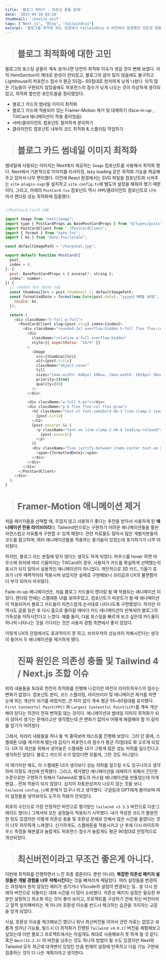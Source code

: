 ```yaml
---
title: '블로그 제작기 - 의존성 충돌 문제'
date: '2025-04-10 03:28'
thumbnail: '/nextJs.avif'
tags: ["Next.js", "Blog", "tailwindcss"]
excerpt: '블로그를 최적화 하는 과정에서 tailwindcss 4 버전에서 발생했던 의존성 충돌 문제를 작성했습니다'
---
```


> # 블로그 최적화에 대한 고민

블로그의 포스팅 글들이 계속 생겨나면 당연히 최적화 이슈가 생길 것이 뻔해 보였다. 아직 HeroSection이 제대로 완성이 안되었고, 블로그의 글이 많지 않음에도 불구하고 Lighthouse의 퍼포먼스 점수가 평균 55점~ 60점대로 현저하게 낮게 나왔다. 아직 많은 기능들이 구현되지 않았음에도 퍼포먼스의 점수가 낮게 나오는 것이 이상하게 생각되었고, 최적화 할만한 포인트들을 정리했었다.

- 블로그 카드의 썸네일 이미지 최적화
- 블로그 카드에 적용되어 있는 Framer-Motion 제거 및 대체하기 (face-in-up , TiltCard 애니메이션이 적용 중이었음)
- 서버/클라이언트 컴포넌트 철저하게 분리하기
- 클라이언트 컴포넌트 내부의 코드 최적화 & 스플리팅 작업하기

> # 블로그 카드 썸네일 이미지 최적화

썸네일에 사용되는 이미지는 Next에서 제공하는 `Image` 컴포넌트를 사용해서 최적화 했다. Next에서 기본적으로 이미지를 리사이징, lazy loading 같은 최적화 기능을 제공해주고 있어서 너무 편리했다. 이전에 React 환경에서는 SVG 파일을 컴포넌트화 시켜주는 `vite-plugin-svgr`을 설치하고 `vite.config.ts`에 별도의 설정을 해줘야 했기 때문이다. 그리고, 아래의 `PostCard.tsx` 컴포넌트 역시 서버/클라이언트 컴포넌트로 나누어서 렌더링 성능 최적화에 집중했다.

```javascript

//PostCard.tsx의 내용

import Image from "next/image";
import type { PostCardProps as BasePostCardProps } from "@/types/posts";
import PostCardClient from "./PostCardClient";
import { format } from "date-fns";
import { ko } from "date-fns/locale";

const defaultImagePath = "/harpSeal.jpg";

export default function PostCard({
  post,
  index = 0,
}: {
  post: BasePostCardProps & { excerpt?: string };
  index?: number;
}) {
  // 서버에서 미리 데이터 가공
  const thumbnailSrc = post.thumbnail || defaultImagePath;
  const formattedDate = format(new Date(post.date), "yyyy년 MM월 dd일", {
    locale: ko,
  });

  return (
    <div className="h-full w-full">
      <PostCardClient slug={post.slug} index={index}>
        <div className="rounded-2xl overflow-hidden h-full flex flex-col">
          <div
            className="relative w-full overflow-hidden"
            style={{ aspectRatio: "16/9" }}
          >
            <Image
              src={thumbnailSrc}
              alt={post.title}
              className="object-cover"
              fill
              sizes="(max-width: 640px) 100vw, (max-width: 1024px) 50vw, 33vw"
              priority={true}
              quality={80}
            />
          </div>

          <div className="w-full h-px"></div>
          <div className="p-6 flex flex-col flex-grow">
            <h2 className="text-xl font-semibold mb-3 line-clamp-1 leading-relaxed">
              {post.title}
            </h2>
            {post.excerpt && (
              <p className="text-sm line-clamp-2 mb-4 leading-relaxed">
                {post.excerpt}
              </p>
            )}
            <div className="flex justify-between items-center text-sm mt-auto pt-2">
              <span>{formattedDate}</span>
            </div>
          </div>
        </div>
      </PostCardClient>
    </div>
  );
}
```

> # Framer-Motion 애니메이션 제거

처음 패키지들을 선택할 때, 무겁지 않고 사용하기 좋다는 추천을 받아서 사용하게 된 **애니메이션 전용 라이브러리**다. Tailwind만으로는 구현하기 어려운 애니메이션들을 훨씬 자연스럽고 자유롭게 구현할 수 있게 해줬다. 관련 자료들도 많아서 많은 개발자분들의 코드를 참고하며, 여러 애니메이션들을 적용하는 즐거움이 있었는데 포기하기가 너무 아쉬웠다.

하지만, 블로그 라는 본질에 맞지 않다는 생각도 하게 되었다. 마우스를 hover 하면 마우스에 위치에 따라 기울어지는 TiltCard의 경우, 사용자가 카드를 확실하게 선택했는지 표시가 되지 않아서 실용적인 애니메이션이 아니었다. 개인적으로 3D 카드, 기울기 효과가 너무 매력적이라 적용시켜 보았지만 실제로 구현해보니 괴리감과 UX의 불편함이 더 부각 되어서 아쉬웠다.

Fade-in-up 애니메이션은, 처음 블로그 카드들이 렌더링 될 때 적용되는 애니메이션 이었다. 렌더링 전에는 스켈레톤 UI를 보여주었고, 컴포넌트가 마운트가 될 때 애니메이션이 적용되어서 블로그 카드들이 자연스럽게 순서대로 나타나도록 구현했었다. 하지만 이 역시도 글을 읽은 후 다시 홈으로 돌아갈 때마다 카드 애니메이션이 반복되어 블로그의 가독성을 저하시킨다고 느꼈다. 예를 들어, 다음 포스팅을 빠르게 보고 싶은데 카드들이 하나씩 나타나는 것을 기다리는 것은 사용자 경험 측면에서 좋지 않았다.

이렇게 UX의 관점에서도 효과적이지 못 하고, 브라우저의 성능까지 저해시킨다는 생각이 들어서 두 애니메이션을 제거하게 됐다.

> # 진짜 원인은 의존성 충돌 및 Tailwind 4 / Next.js 조합 이슈

위의 내용들을 토대로 천천히 최적화를 진행해 나갔지만 여전히 라이트하우스의 점수는 변화가 없었다. 컴포넌트 분리, 코드 스플리팅, 라이브러리 및 애니메이션 제거를 하면 눈에 띄는 개선이 되기를 바랐지만, 큰 차이 없이 계속 평균 55~60점대를 유지했다. `First Contentful Paint(FPC)` 와 `Largest Contentful Paint(LCP)`를 계속 개선해야 된다는 의견이 전혀 변하질 않는 것이다. 애니메이션과 썸네일 이미지 최적화가 되지 않아서 생기는 문제라고만 생각했는데 큰 변화가 없어서 어떻게 해결해야 할 지 갈피를 잡기가 어려웠다.

그래서, 차라리 내용들을 하나 둘 씩 줄여보며 테스트를 진행해 보았다. 그러 던 중에, 스켈레톤 UI를 제거하게 됐는데 갑자기 퍼포먼스의 점수가 평균 70점대로 확 오르게 되었다. UX 의 개선을 위해서 넣어놓은 스켈레톤 UI가 그렇게 많은 성능 저하를 일으킨다고 생각하진 않았다. 블로그 카드의 수가 많았다면 모를까, 그런 것도 아니었다.

이 때가지만 해도, 아 스켈레톤 UI가 생각보다 성능 저하를 일으킬 수도 있구나라고 생각하며 이정도 개선에 만족했다. 그리고, 제거했던 애니메이션을 대체하기 위해서 간단한 수준으로만 구현하기 위해서 Tailwind로 별도의 커스텀 애니메이션을 만들었는데 이게 왠걸... 전혀 적용이 되지 않았다. 심지어 자동완성까지 나오지 않는 것을 보니 `tailwind.config.js`에 문제가 있구나 라고 생각했다. 구글링과 GPT에게 물어보며 여러 설정들을 넣어보아도 도무지 적용이 안되었다.

최후의 수단으로 가장 안정적인 버전으로 평가받는 `tailwind v3.3.5` 버전으로 다운그레이드 했더니 그제서야 모든 설정들이 적용되기 시작했다. 내가 작성한 코드가 불완전한 탓도 있겠지만 이렇게 의존성 충돌 및 호환성 문제로 인해서 많은 시간을 들였다는 것이 너무 허무하게 느껴졌다. 신기하게도, 스켈레톤을 적용시키고 난 후에 다시 라이트하우스 측정을 해본결과 놀랍게도 퍼포먼스 점수가 놀랍게도 평균 90점대로 안정적으로 개선되었다.

> # 최신버전이라고 무조건 좋은게 아니다.

이번에 최적화를 진행하면서 느낀 최종 결론이다. 뿐만 아니라, **복잡한 의존성 패키지 설정들은 개발 경험을 너무 저해시킨다**는 것을 뼈저리게 깨달았다. 여러 설정들을 변경하는 과정에서 원치 않았던 에러가 생기거나 VScode의 설정이 변경되는 등.. 을 다시 원래의 버전으로 되돌리는 데에 시간을 더 많이 소비했다. 의존성 패키지 설정은 필요한 부분만 설정하고 최소화 하는 것이 좋아 보이고, 프로젝트를 구성하기 전에 최신 버전이라고 덜컥 설치해버리는 게 아니라 호환성 이슈를 반드시 체크하는 습관을 가지자는 교훈을 얻게 되었다.

사실, 호환성 이슈를 체크해보긴 했으니 워낙 최신버전들 이어서 관련 자료는 없었고 새롭게 생겨난 기능들, 빌드시 더 최적화가 진행된 `Tailwind v4.0.17` 버전을 체험해보고 싶었는데 이번 블로그 프로젝트에서는 아쉽게도 제대로 사용해보지 못 하게 될 것 같다. 혹은 `Next(15.2.3)` 의 버전을 낮추는 것도 하나의 방법이 될 수도 있겠지만 Next와 Tailwind 모두 최근에 대격변이 있었던 만큼 현재의 설정에 만족하고 다음 기능 구현에 집중하는 것이 더 나은 계획이라고 생각한다. 